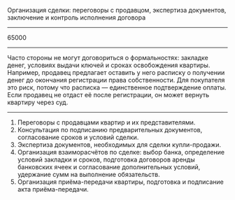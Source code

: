 Организация сделки: переговоры с&nbsp;продавцом, экспертиза документов, заключение и&nbsp;контроль исполнения договора

----

65000

----

Часто стороны не&nbsp;могут договориться о&nbsp;формальностях: закладке денег, условиях выдачи ключей и&nbsp;сроках освобождения квартиры. Например, продавец предлагает оставить у&nbsp;него расписку о&nbsp;получении денег до&nbsp;окончания регистрации права собственности. Для&nbsp;покупателя это&nbsp;риск, потому что расписка&nbsp;— единственное подтверждение оплаты. Если продавец не&nbsp;отдаст её после регистрации, он&nbsp;может вернуть квартиру через суд.

----

1. Переговоры с&nbsp;продавцами квартир и&nbsp;их&nbsp;представителями.
2. Консультация по&nbsp;подписанию предварительных документов, согласование сроков и&nbsp;условий сделки.
3. Экспертиза документов, необходимых для&nbsp;сделки купли-продажи.
4. Организация взаиморасчётов по&nbsp;сделке: выбор банка, определение условий закладки и&nbsp;сроков, подготовка договоров аренды банковских ячеек и&nbsp;согласование дополнительных условий, удержание сумм на&nbsp;выполнение обязательств.
5. Организация приёма-передачи квартиры, подготовка и&nbsp;подписание акта приёма-передачи.